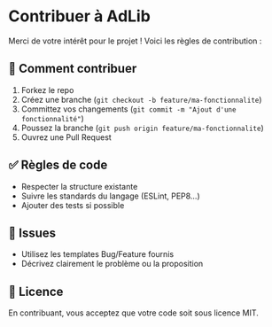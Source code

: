 # Contribuer à AdLib

Merci de votre intérêt pour le projet ! Voici les règles de contribution :

## 🚀 Comment contribuer
1. Forkez le repo
2. Créez une branche (`git checkout -b feature/ma-fonctionnalite`)
3. Committez vos changements (`git commit -m "Ajout d'une fonctionnalité"`)
4. Poussez la branche (`git push origin feature/ma-fonctionnalite`)
5. Ouvrez une Pull Request

## ✅ Règles de code
- Respecter la structure existante
- Suivre les standards du langage (ESLint, PEP8…)
- Ajouter des tests si possible

## 🔎 Issues
- Utilisez les templates Bug/Feature fournis
- Décrivez clairement le problème ou la proposition

## 📄 Licence
En contribuant, vous acceptez que votre code soit sous licence MIT.
